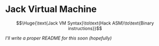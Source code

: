 # Jack Virtual Machine

$$\Huge{\text{Jack VM Syntax}\to\text{Hack ASM}\to\text{Binary instructions}}$$

*I'll write a proper README for this soon (hopefully)*
